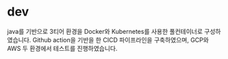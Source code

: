 # dev
java를 기반으로 3티어 환경을 Docker와 Kubernetes를 사용한 풀컨테이너로 구성하였습니다.
Github action을 기반을 한 CICD 파이프라인을 구축하였으며,
GCP와 AWS 두 환경에서 테스트를 진행하였습니다.
